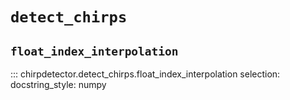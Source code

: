 # `detect_chirps`

## `float_index_interpolation`
::: chirpdetector.detect_chirps.float_index_interpolation
    selection:
      docstring_style: numpy
